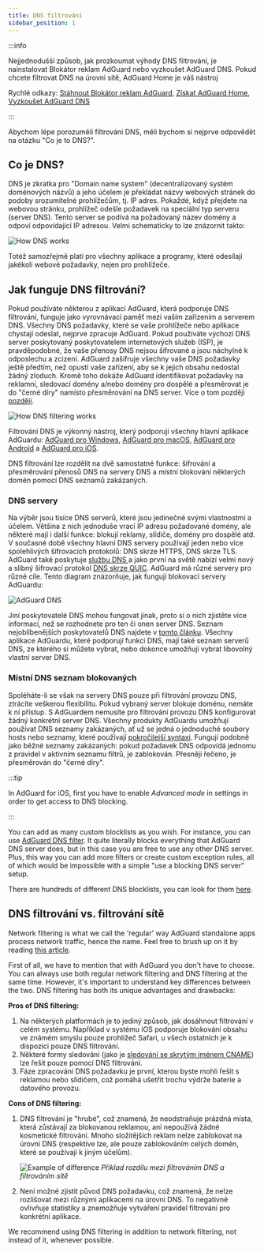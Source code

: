 ```yaml
---
title: DNS filtrování
sidebar_position: 1
---
```


:::info

Nejjednodušší způsob, jak prozkoumat výhody DNS filtrování, je nainstalovat Blokátor reklam AdGuard nebo vyzkoušet AdGuard DNS. Pokud chcete filtrovat DNS na úrovni sítě, AdGuard Home je váš nástroj

Rychlé odkazy: [Stáhnout Blokátor reklam AdGuard](https://agrd.io/download-kb-adblock), [Získat AdGuard Home](https://github.com/AdguardTeam/AdGuardHome#getting-started), [Vyzkoušet AdGuard DNS](https://agrd.io/download-dns)

:::

Abychom lépe porozuměli filtrování DNS, měli bychom si nejprve odpovědět na otázku "Co je to DNS?".

## Co je DNS?

DNS je zkratka pro "Domain name system" (decentralizovaný systém doménových názvů) a jeho účelem je překládat názvy webových stránek do podoby srozumitelné prohlížečům, tj. IP adres. Pokaždé, když přejdete na webovou stránku, prohlížeč odešle požadavek na speciální typ serveru (server DNS). Tento server se podívá na požadovaný název domény a odpoví odpovídající IP adresou. Velmi schematicky to lze znázornit takto:

![How DNS works](https://cdn.adtidy.org/public/Adguard/kb/DNS_filtering/how_dns_works_en.png)

Totéž samozřejmě platí pro všechny aplikace a programy, které odesílají jakékoli webové požadavky, nejen pro prohlížeče.

## Jak funguje DNS filtrování?

Pokud používáte některou z aplikací AdGuard, která podporuje DNS filtrování, funguje jako vyrovnávací paměť mezi vaším zařízením a serverem DNS. Všechny DNS požadavky, které se vaše prohlížeče nebo aplikace chystají odeslat, nejprve zpracuje AdGuard. Pokud používáte výchozí DNS server poskytovaný poskytovatelem internetových služeb (ISP), je pravděpodobné, že vaše přenosy DNS nejsou šifrované a jsou náchylné k odposlechu a zcizení. AdGuard zašifruje všechny vaše DNS požadavky ještě předtím, než opustí vaše zařízení, aby se k jejich obsahu nedostal žádný zloduch. Kromě toho dokáže AdGuard identifikovat požadavky na reklamní, sledovací domény a/nebo domény pro dospělé a přesměrovat je do "černé díry" namísto přesměrování na DNS server. Více o tom později [později](#local-dns-blocklists).

![How DNS filtering works](https://cdn.adtidy.org/public/Adguard/kb/DNS_filtering/how_dns_filtering_works_en.png)

Filtrování DNS je výkonný nástroj, který podporují všechny hlavní aplikace AdGuardu: [AdGuard pro Windows](https://adguard.com/adguard-windows/overview.html), [AdGuard pro macOS](https://adguard.com/adguard-mac/overview.html), [AdGuard pro Android](https://adguard.com/adguard-android/overview.html) a [AdGuard pro iOS](https://adguard.com/adguard-ios/overview.html).

DNS filtrování lze rozdělit na dvě samostatné funkce: šifrování a přesměrování přenosů DNS na servery DNS a místní blokování některých domén pomocí DNS seznamů zakázaných.

### DNS servery

Na výběr jsou tisíce DNS serverů, které jsou jedinečné svými vlastnostmi a účelem. Většina z nich jednoduše vrací IP adresu požadované domény, ale některé mají i další funkce: blokují reklamy, slídiče, domény pro dospělé atd. V současné době všechny hlavní DNS servery používají jeden nebo více spolehlivých šifrovacích protokolů: DNS skrze HTTPS, DNS skrze TLS. AdGuard také poskytuje [ službu DNS ](https://adguard-dns.io/)a jako první na světě nabízí velmi nový a slibný šifrovací protokol [DNS skrze QUIC](https://adguard.com/blog/dns-over-quic.html). AdGuard má různé servery pro různé cíle. Tento diagram znázorňuje, jak fungují blokovací servery AdGuardu:

![AdGuard DNS](https://cdn.adtidy.org/public/Adguard/kb/DNS_filtering/adguard_dns_en.jpg)

Jiní poskytovatelé DNS mohou fungovat jinak, proto si o nich zjistěte více informací, než se rozhodnete pro ten či onen server DNS. Seznam nejoblíbenějších poskytovatelů DNS najdete v [tomto článku](dns-providers.md). Všechny aplikace AdGuardu, které podporují funkci DNS, mají také seznam serverů DNS, ze kterého si můžete vybrat, nebo dokonce umožňují vybrat libovolný vlastní server DNS.

### Místní DNS seznam blokovaných

Spoléháte-li se však na servery DNS pouze při filtrování provozu DNS, ztrácíte veškerou flexibilitu. Pokud vybraný server blokuje doménu, nemáte k ní přístup. S AdGuardem nemusíte pro filtrování provozu DNS konfigurovat žádný konkrétní server DNS. Všechny produkty AdGuardu umožňují používat DNS seznamy zakázaných, ať už se jedná o jednoduché soubory hosts nebo seznamy, které používají [pokročilejší syntaxi](dns-filtering-syntax.md). Fungují podobně jako běžné seznamy zakázaných: pokud požadavek DNS odpovídá jednomu z pravidel v aktivním seznamu filtrů, je zablokován. Přesněji řečeno, je přesměrován do "černé díry".

:::tip

In AdGuard for iOS, first you have to enable *Advanced mode* in settings in order to get access to DNS blocking.

:::

You can add as many custom blocklists as you wish. For instance, you can use [AdGuard DNS filter](https://github.com/AdguardTeam/AdGuardSDNSFilter). It quite literally blocks everything that AdGuard DNS server does, but in this case you are free to use any other DNS server. Plus, this way you can add more filters or create custom exception rules, all of which would be impossible with a simple "use a blocking DNS server" setup.

There are hundreds of different DNS blocklists, you can look for them [here](https://filterlists.com/).

## DNS filtrování vs. filtrování sítě

Network filtering is what we call the 'regular' way AdGuard standalone apps process network traffic, hence the name. Feel free to brush up on it by reading [this article](https://adguard.com/kb/general/ad-filtering/how-ad-blocking-works/).

First of all, we have to mention that with AdGuard you don't have to choose. You can always use both regular network filtering and DNS filtering at the same time. However, it's important to understand key differences between the two. DNS filtering has both its unique advantages and drawbacks:

**Pros of DNS filtering:**

1. Na některých platformách je to jediný způsob, jak dosáhnout filtrování v celém systému. Například v systému iOS podporuje blokování obsahu ve známém smyslu pouze prohlížeč Safari, u všech ostatních je k dispozici pouze DNS filtrování.
1. Některé formy sledování (jako je [sledování se skrytým jménem CNAME](https://adguard.com/blog/cname-tracking.html)) lze řešit pouze pomocí DNS filtrování.
1. Fáze zpracování DNS požadavku je první, kterou byste mohli řešit s reklamou nebo slídičem, což pomáhá ušetřit trochu výdrže baterie a datového provozu.

**Cons of DNS filtering:**

1. DNS filtrování je "hrubé", což znamená, že neodstraňuje prázdná místa, která zůstávají za blokovanou reklamou, ani nepoužívá žádné kosmetické filtrování. Mnoho složitějších reklam nelze zablokovat na úrovni DNS (respektive lze, ale pouze zablokováním celých domén, které se používají k jiným účelům).

    ![Example of difference](https://cdn.adtidy.org/public/Adguard/kb/DNS_filtering/dns_diff.jpg) *Příklad rozdílu mezi filtrováním DNS a filtrováním sítě*

1. Není možné zjistit původ DNS požadavku, což znamená, že nelze rozlišovat mezi různými aplikacemi na úrovni DNS. To negativně ovlivňuje statistiky a znemožňuje vytváření pravidel filtrování pro konkrétní aplikace.

We recommend using DNS filtering in addition to network filtering, not instead of it, whenever possible.
